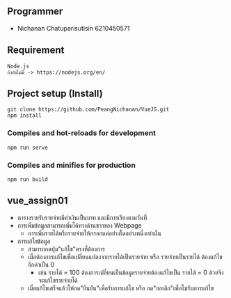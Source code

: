 ## Programmer
- Nichanan Chatuparisutisin 6210450571

## Requirement
```
Node.js
ถ้ายังไม่มี -> https://nodejs.org/en/
```
## Project setup (Install)
```
git clone https://github.com/PeangNichanan/VueJS.git
npm install
```

### Compiles and hot-reloads for development
```
npm run serve
```

### Compiles and minifies for production
```
npm run build
```

## vue_assign01
- ตารางรายรับรายจ่ายมีค่าเงินเป็นบาท และมีการเรียงตามวันที่
- การเพิ่มข้อมูลสามารถเพิ่มได้ทางด้านขวาของ Webpage
    - การเพิ่มรายได้หรือรายจ่ายให้กรอกแค่อย่างใดอย่างหนึ่งเท่านั้น
- การแก้ไขข้อมูล
    - สามารถกดปุ่ม"แก้ไข"ตรงที่ต้องการ
    - เมื่อต้องการแก้ไขเพื่อเปลี่ยนแปลงจากรายได้เป็นรายจ่าย หรือ รายจ่ายเป็นรายได้ ต้องแก้ไขอีกค่าเป็น 0
        - เช่น รายได้ = 100 ต้องการเปลี่ยนเป็นข้อมูลรายจ่ายต้องแก้ไขเป็น รายได้ = 0 ด้วยจึงจะแก้ไขรายจ่ายได้
    - เมื่อแก้ไขเสร็จแล้วให้กด"ยืนยัน"เพื่อรับการแก้ไข หรือ กด"ยกเลิก"เพื่อไม่รับการแก้ไข

